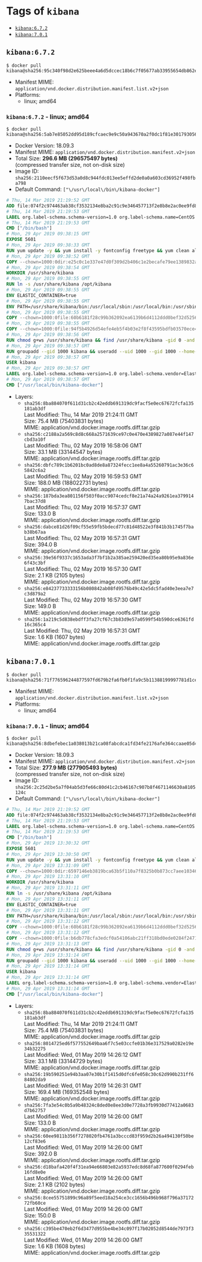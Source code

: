 <!-- THIS FILE IS GENERATED VIA './update-remote.sh' -->

# Tags of `kibana`

-	[`kibana:6.7.2`](#kibana672)
-	[`kibana:7.0.1`](#kibana701)

## `kibana:6.7.2`

```console
$ docker pull kibana@sha256:95c340f98d2e625beee4a6d5dccec18b6c7f05677ab33955654db862e71e2134
```

-	Manifest MIME: `application/vnd.docker.distribution.manifest.list.v2+json`
-	Platforms:
	-	linux; amd64

### `kibana:6.7.2` - linux; amd64

```console
$ docker pull kibana@sha256:5ab7e85052dd95d189cfcaec9e9c50a943670a2f0dc1f81e3017930562135c8c
```

-	Docker Version: 18.09.3
-	Manifest MIME: `application/vnd.docker.distribution.manifest.v2+json`
-	Total Size: **296.6 MB (296575497 bytes)**  
	(compressed transfer size, not on-disk size)
-	Image ID: `sha256:2110eecf5f673d53a0d8c944fdc013ee5effd2de0a0a603cd36952f498fba798`
-	Default Command: `["\/usr\/local\/bin\/kibana-docker"]`

```dockerfile
# Thu, 14 Mar 2019 21:19:52 GMT
ADD file:074f2c974463ab38cf3532134e8ba2c91c9e346457713f2e8b8e2ac0ee9fd83d in / 
# Thu, 14 Mar 2019 21:19:53 GMT
LABEL org.label-schema.schema-version=1.0 org.label-schema.name=CentOS Base Image org.label-schema.vendor=CentOS org.label-schema.license=GPLv2 org.label-schema.build-date=20190305
# Thu, 14 Mar 2019 21:19:53 GMT
CMD ["/bin/bash"]
# Mon, 29 Apr 2019 09:38:15 GMT
EXPOSE 5601
# Mon, 29 Apr 2019 09:38:33 GMT
RUN yum update -y && yum install -y fontconfig freetype && yum clean all
# Mon, 29 Apr 2019 09:38:52 GMT
COPY --chown=1000:0dir:e25c0c1e337e47d0f309d2b406c1e2becafe79ee1389832abc3a987a57bf8739 in /usr/share/kibana 
# Mon, 29 Apr 2019 09:38:54 GMT
WORKDIR /usr/share/kibana
# Mon, 29 Apr 2019 09:38:55 GMT
RUN ln -s /usr/share/kibana /opt/kibana
# Mon, 29 Apr 2019 09:38:55 GMT
ENV ELASTIC_CONTAINER=true
# Mon, 29 Apr 2019 09:38:55 GMT
ENV PATH=/usr/share/kibana/bin:/usr/local/sbin:/usr/local/bin:/usr/sbin:/usr/bin:/sbin:/bin
# Mon, 29 Apr 2019 09:38:55 GMT
COPY --chown=1000:0file:60b6181f28c99b362092ea6139b6d4112ddd0bef32d52563c33b26bdc2b51318 in /usr/share/kibana/config/kibana.yml 
# Mon, 29 Apr 2019 09:38:55 GMT
COPY --chown=1000:0file:94f5b4926d54efe4eb5f4b03e2f8f43595bdfb03570ece4d02a479728abb58fe in /usr/local/bin/ 
# Mon, 29 Apr 2019 09:38:56 GMT
RUN chmod g+ws /usr/share/kibana && find /usr/share/kibana -gid 0 -and -not -perm /g+w -exec chmod g+w {} \;
# Mon, 29 Apr 2019 09:38:57 GMT
RUN groupadd --gid 1000 kibana && useradd --uid 1000 --gid 1000 --home-dir /usr/share/kibana --no-create-home kibana
# Mon, 29 Apr 2019 09:38:57 GMT
USER kibana
# Mon, 29 Apr 2019 09:38:57 GMT
LABEL org.label-schema.schema-version=1.0 org.label-schema.vendor=Elastic org.label-schema.name=kibana org.label-schema.version=6.7.2 org.label-schema.url=https://www.elastic.co/products/kibana org.label-schema.vcs-url=https://github.com/elastic/kibana license=Elastic License
# Mon, 29 Apr 2019 09:38:57 GMT
CMD ["/usr/local/bin/kibana-docker"]
```

-	Layers:
	-	`sha256:8ba884070f611d31cb2c42eddb691319dc9facf5e0ec67672fcfa135181ab3df`  
		Last Modified: Thu, 14 Mar 2019 21:24:11 GMT  
		Size: 75.4 MB (75403831 bytes)  
		MIME: application/vnd.docker.image.rootfs.diff.tar.gzip
	-	`sha256:c2188a2a569c8d8c668a2571639ce97c0e470e4389827a087e44f147cbd3a10f`  
		Last Modified: Thu, 02 May 2019 16:58:06 GMT  
		Size: 33.1 MB (33144547 bytes)  
		MIME: application/vnd.docker.image.rootfs.diff.tar.gzip
	-	`sha256:dbfc789c1b6201bc0ad8de8a87324fecc1ee8a4a55260791ac3e36c65842c6a2`  
		Last Modified: Thu, 02 May 2019 16:59:53 GMT  
		Size: 188.0 MB (188022731 bytes)  
		MIME: application/vnd.docker.image.rootfs.diff.tar.gzip
	-	`sha256:187bda3ea801156f503f0acc9074cedcf8e21a74a24a9261ea3799147bac37d8`  
		Last Modified: Thu, 02 May 2019 16:57:37 GMT  
		Size: 133.0 B  
		MIME: application/vnd.docker.image.rootfs.diff.tar.gzip
	-	`sha256:dabce81d26f09cf55e59fb5bdecd77c81d48522e3f841b3b1745f7bab38b67aa`  
		Last Modified: Thu, 02 May 2019 16:57:31 GMT  
		Size: 394.0 B  
		MIME: application/vnd.docker.image.rootfs.diff.tar.gzip
	-	`sha256:39e56f9337c1653ada3f7bf1b2a385ae259420ed35ea80b95e9a836e6f43c3bf`  
		Last Modified: Thu, 02 May 2019 16:57:30 GMT  
		Size: 2.1 KB (2105 bytes)  
		MIME: application/vnd.docker.image.rootfs.diff.tar.gzip
	-	`sha256:e84237733333156b080842ab08fd9576b49c42e5dc5fad40e3eea7e7c3d879a2`  
		Last Modified: Thu, 02 May 2019 16:57:30 GMT  
		Size: 149.0 B  
		MIME: application/vnd.docker.image.rootfs.diff.tar.gzip
	-	`sha256:1a219c5d838ebdff3fa27cf67c3b83d9e57a0599f54b590dce6361fd16c365c4`  
		Last Modified: Thu, 02 May 2019 16:57:31 GMT  
		Size: 1.6 KB (1607 bytes)  
		MIME: application/vnd.docker.image.rootfs.diff.tar.gzip

## `kibana:7.0.1`

```console
$ docker pull kibana@sha256:71f776596244877597fd679b2fa6fb0f1fa9c5b11388199997781d1ce77b73b1
```

-	Manifest MIME: `application/vnd.docker.distribution.manifest.list.v2+json`
-	Platforms:
	-	linux; amd64

### `kibana:7.0.1` - linux; amd64

```console
$ docker pull kibana@sha256:8dbefebec1a038013b21ca08fabcdca1fd34fe2176afe364ccaae05d49b6b845
```

-	Docker Version: 18.09.3
-	Manifest MIME: `application/vnd.docker.distribution.manifest.v2+json`
-	Total Size: **277.9 MB (277905493 bytes)**  
	(compressed transfer size, not on-disk size)
-	Image ID: `sha256:2c25d2be5a7f04ab5d3fe66c80d41c2cb46167c907b8f4671146630a8105124c`
-	Default Command: `["\/usr\/local\/bin\/kibana-docker"]`

```dockerfile
# Thu, 14 Mar 2019 21:19:52 GMT
ADD file:074f2c974463ab38cf3532134e8ba2c91c9e346457713f2e8b8e2ac0ee9fd83d in / 
# Thu, 14 Mar 2019 21:19:53 GMT
LABEL org.label-schema.schema-version=1.0 org.label-schema.name=CentOS Base Image org.label-schema.vendor=CentOS org.label-schema.license=GPLv2 org.label-schema.build-date=20190305
# Thu, 14 Mar 2019 21:19:53 GMT
CMD ["/bin/bash"]
# Mon, 29 Apr 2019 13:30:32 GMT
EXPOSE 5601
# Mon, 29 Apr 2019 13:30:50 GMT
RUN yum update -y && yum install -y fontconfig freetype && yum clean all
# Mon, 29 Apr 2019 13:31:09 GMT
COPY --chown=1000:0dir:6597146eb3819bca63b5f110a7f8325b0b873cc7aee10346034cd0d991813d41 in /usr/share/kibana 
# Mon, 29 Apr 2019 13:31:10 GMT
WORKDIR /usr/share/kibana
# Mon, 29 Apr 2019 13:31:11 GMT
RUN ln -s /usr/share/kibana /opt/kibana
# Mon, 29 Apr 2019 13:31:11 GMT
ENV ELASTIC_CONTAINER=true
# Mon, 29 Apr 2019 13:31:11 GMT
ENV PATH=/usr/share/kibana/bin:/usr/local/sbin:/usr/local/bin:/usr/sbin:/usr/bin:/sbin:/bin
# Mon, 29 Apr 2019 13:31:12 GMT
COPY --chown=1000:0file:60b6181f28c99b362092ea6139b6d4112ddd0bef32d52563c33b26bdc2b51318 in /usr/share/kibana/config/kibana.yml 
# Mon, 29 Apr 2019 13:31:12 GMT
COPY --chown=1000:0file:b6db778cfa3edcf0a54106abc21ff318bd0ede0284f2471172623218dc89d6ae in /usr/local/bin/ 
# Mon, 29 Apr 2019 13:31:13 GMT
RUN chmod g+ws /usr/share/kibana && find /usr/share/kibana -gid 0 -and -not -perm /g+w -exec chmod g+w {} \;
# Mon, 29 Apr 2019 13:31:14 GMT
RUN groupadd --gid 1000 kibana && useradd --uid 1000 --gid 1000 --home-dir /usr/share/kibana --no-create-home kibana
# Mon, 29 Apr 2019 13:31:14 GMT
USER kibana
# Mon, 29 Apr 2019 13:31:14 GMT
LABEL org.label-schema.schema-version=1.0 org.label-schema.vendor=Elastic org.label-schema.name=kibana org.label-schema.version=7.0.1 org.label-schema.url=https://www.elastic.co/products/kibana org.label-schema.vcs-url=https://github.com/elastic/kibana license=Elastic License
# Mon, 29 Apr 2019 13:31:14 GMT
CMD ["/usr/local/bin/kibana-docker"]
```

-	Layers:
	-	`sha256:8ba884070f611d31cb2c42eddb691319dc9facf5e0ec67672fcfa135181ab3df`  
		Last Modified: Thu, 14 Mar 2019 21:24:11 GMT  
		Size: 75.4 MB (75403831 bytes)  
		MIME: application/vnd.docker.image.rootfs.diff.tar.gzip
	-	`sha256:8014725ed6f577552649baa6f7c5e03ccfe01b36e317529a0282e19e34b32275`  
		Last Modified: Wed, 01 May 2019 14:26:12 GMT  
		Size: 33.1 MB (33144729 bytes)  
		MIME: application/vnd.docker.image.rootfs.diff.tar.gzip
	-	`sha256:19b590251e94b3aa07e30b1f1415d0dfc6fe058c30c62d990b231ff684802da9`  
		Last Modified: Wed, 01 May 2019 14:26:31 GMT  
		Size: 169.4 MB (169352548 bytes)  
		MIME: application/vnd.docker.image.rootfs.diff.tar.gzip
	-	`sha256:7fa3e54c0b5a9b48324c8ded0e8ee3d0e7728a3fb9930d77412a0683d7b62757`  
		Last Modified: Wed, 01 May 2019 14:26:00 GMT  
		Size: 133.0 B  
		MIME: application/vnd.docker.image.rootfs.diff.tar.gzip
	-	`sha256:60ee9811b356f7278020fb4761a3bcccd83f959d2b26a494130f50be12cf83e6`  
		Last Modified: Wed, 01 May 2019 14:26:00 GMT  
		Size: 392.0 B  
		MIME: application/vnd.docker.image.rootfs.diff.tar.gzip
	-	`sha256:d18bafa420f4f31ea94e66803e82a5937edc8d68fa877600f0294feb16fd8e0e`  
		Last Modified: Wed, 01 May 2019 14:26:00 GMT  
		Size: 2.1 KB (2102 bytes)  
		MIME: application/vnd.docker.image.rootfs.diff.tar.gzip
	-	`sha256:8cee55751899c96a89f5eed18a254ce3cc1656b496b968f796a3717272fb60ce`  
		Last Modified: Wed, 01 May 2019 14:26:00 GMT  
		Size: 150.0 B  
		MIME: application/vnd.docker.image.rootfs.diff.tar.gzip
	-	`sha256:c395be470eb2f6d3477d955be4be34c097f17b02052d8544de7973f335531322`  
		Last Modified: Wed, 01 May 2019 14:26:00 GMT  
		Size: 1.6 KB (1608 bytes)  
		MIME: application/vnd.docker.image.rootfs.diff.tar.gzip
